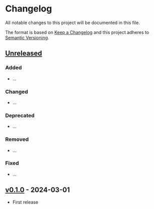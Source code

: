 # Changelog

All notable changes to this project will be documented in this file.

The format is based on [Keep a Changelog](http://keepachangelog.com/en/1.0.0/)
and this project adheres to [Semantic Versioning](http://semver.org/spec/v2.0.0.html).

## [Unreleased]

### Added

- ...

### Changed

- ...

### Deprecated

- ...

### Removed

- ...

### Fixed

- ...

## [v0.1.0] - 2024-03-01

- First release

[Unreleased]: <https://github.com/vecorel/extension-template/compare/v0.1.0...main>
[v0.1.0]: <https://github.com/vecorel/extension-template/tree/v0.1.0>
